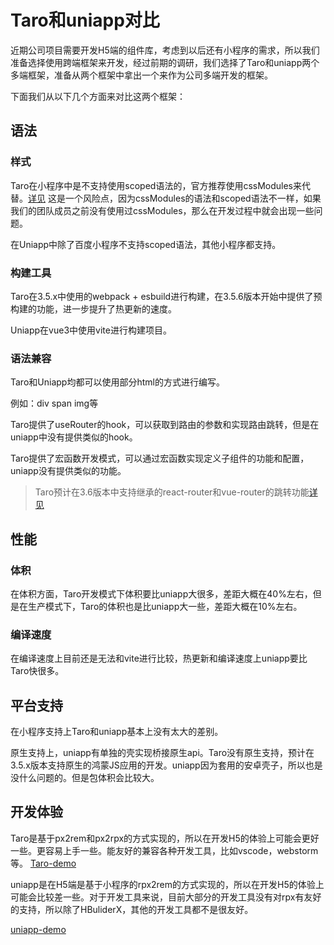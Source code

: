 # Taro和uniapp对比

近期公司项目需要开发H5端的组件库，考虑到以后还有小程序的需求，所以我们准备选择使用跨端框架来开发，经过前期的调研，我们选择了Taro和uniapp两个多端框架，准备从两个框架中拿出一个来作为公司多端开发的框架。

下面我们从以下几个方面来对比这两个框架：

## 语法

### 样式

Taro在小程序中是不支持使用scoped语法的，官方推荐使用cssModules来代替。[详见](https://github.com/NervJS/taro/issues/6662)
这是一个风险点，因为cssModules的语法和scoped语法不一样，如果我们的团队成员之前没有使用过cssModules，那么在开发过程中就会出现一些问题。

在Uniapp中除了百度小程序不支持scoped语法，其他小程序都支持。


### 构建工具

Taro在3.5.x中使用的webpack + esbuild进行构建，在3.5.6版本开始中提供了预构建的功能，进一步提升了热更新的速度。

Uniapp在vue3中使用vite进行构建项目。


### 语法兼容

Taro和Uniapp均都可以使用部分html的方式进行编写。

例如：div span img等

Taro提供了useRouter的hook，可以获取到路由的参数和实现路由跳转，但是在uniapp中没有提供类似的hook。

Taro提供了宏函数开发模式，可以通过宏函数实现定义子组件的功能和配置，uniapp没有提供类似的功能。

> Taro预计在3.6版本中支持继承的react-router和vue-router的跳转功能[详见](https://taro-docs.jd.com/docs/router-extend)

## 性能

### 体积

在体积方面，Taro开发模式下体积要比uniapp大很多，差距大概在40%左右，但是在生产模式下，Taro的体积也是比uniapp大一些，差距大概在10%左右。

### 编译速度

在编译速度上目前还是无法和vite进行比较，热更新和编译速度上uniapp要比Taro快很多。

## 平台支持

在小程序支持上Taro和uniapp基本上没有太大的差别。

原生支持上，uniapp有单独的壳实现桥接原生api。Taro没有原生支持，预计在3.5.x版本支持原生的鸿蒙JS应用的开发。uniapp因为套用的安卓壳子，所以也是没什么问题的。但是包体积会比较大。

## 开发体验

Taro是基于px2rem和px2rpx的方式实现的，所以在开发H5的体验上可能会更好一些。更容易上手一些。能友好的兼容各种开发工具，比如vscode，webstorm等。
[Taro-demo](https://github.com/mistjs/taro-vue3-starter)


uniapp是在H5端是基于小程序的rpx2rem的方式实现的，所以在开发H5的体验上可能会比较差一些。对于开发工具来说，目前大部分的开发工具没有对rpx有友好的支持，所以除了HBuliderX，其他的开发工具都不是很友好。

[uniapp-demo](https://github.com/dcloudio/uni-preset-vue)
